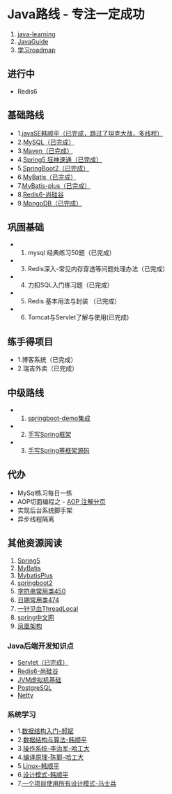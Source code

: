 # Java路线 - 专注一定成功

1. [java-learning](https://github.com/brianway/java-learning)
2. [JavaGuide](https://github.com/Snailclimb/JavaGuide)
3. [学习roadmap](https://luxian.yupi.icu/#/roadmap/Java%E5%AD%A6%E4%B9%A0%E8%B7%AF%E7%BA%BF?id=%e9%98%b6%e6%ae%b5-5%ef%bc%9a%e9%a1%b9%e7%9b%ae%e5%ae%9e%e6%88%98)

## 进行中

- Redis6

## 基础路线

- 1.[javaSE韩顺平（已完成，跳过了坦克大战，多线程）](https://www.bilibili.com/video/BV1fh411y7R8?spm_id_from=333.999.0.0) 
- 2.[MySQL（已完成）](https://www.bilibili.com/video/BV1Vy4y1z7EX?spm_id_from=333.999.0.0)
- 3.[Maven（已完成）](https://www.bilibili.com/video/BV1Ah411S7ZE?p=14)
- 4.[Spring5 狂神速通（已完成）](https://www.bilibili.com/video/BV1WE411d7Dv?spm_id_from=333.999.0.0 )
- 5.[SpringBoot2（已完成）](https://www.bilibili.com/video/BV15b4y1a7yG?spm_id_from=333.337.search-card.all.click&vd_source=3c5672a416ac165826a145344ec5d29f)
- 6.[MyBatis（已完成）](https://www.bilibili.com/video/av894307478/?spm_id_from=333.788.video.desc.click)
- 7.[MyBatis-plus（已完成）](https://www.bilibili.com/video/BV12R4y157Be/?p=4&spm_id_from=pageDriver)
- 8.[Redis6-尚硅谷](https://www.bilibili.com/video/BV1Rv41177Af?spm_id_from=333.999.0.0&vd_source=3c5672a416ac165826a145344ec5d29f)
- 9.[MongoDB（已完成）](https://www.bilibili.com/video/BV18s411E78K?p=11&spm_id_from=pageDriver)

## 巩固基础

- 1. mysql 经典练习50题（已完成）
- 3. Redis深入-常见内存穿透等问题处理办法（已完成）
- 4. 力扣SQL入门练习题（已完成）
- 5. Redis 基本用法与封装 （已完成）
- 6. Tomcat与Servlet了解与使用(已完成)

## 练手得项目

- 1.博客系统（已完成）
- 2.瑞吉外卖（已完成）

## 中级路线

- 1. [springboot-demo集成](https://github.com/xkcoding/spring-boot-demo)
- 2. [手写Spring框架](https://bugstack.cn/md/spring/develop-spring/2021-05-16-%E7%AC%AC1%E7%AB%A0%EF%BC%9A%E5%BC%80%E7%AF%87%E4%BB%8B%E7%BB%8D%EF%BC%8C%E6%89%8B%E5%86%99Spring%E8%83%BD%E7%BB%99%E4%BD%A0%E5%B8%A6%E6%9D%A5%E4%BB%80%E4%B9%88%EF%BC%9F.html)
- 3. [手写Spring等框架源码](https://www.bilibili.com/video/BV1r5411A7hZ?spm_id_from=333.999.0.0&vd_source=3c5672a416ac165826a145344ec5d29f)

## 代办

- MySql练习每日一练
- AOP切面编程之 - [AOP 注解分页](https://juejin.cn/post/7079661639078936589#heading-6)
- 实现后台系统脚手架
- 异步线程隔离

## 其他资源阅读

1. [Spring5](https://www.bilibili.com/video/BV1Vf4y127N5)
2. [MyBatis](https://www.bilibili.com/video/BV1mW411M737)
3. [MybatisPlus](https://www.bilibili.com/video/BV1mW411M737)
4. [springboot2](https://www.bilibili.com/video/BV19K4y1L7MT)
5. [字符串常用类450](https://www.bilibili.com/video/BV1Kb411W75N)
6. [日期常用类474](https://www.bilibili.com/video/BV1Kb411W75N)
7. [一针见血ThreadLocal](http://www.threadlocal.cn/)
8. [spring中文网](http://www.springmvc.cn/)
9. [凤凰架构](https://icyfenix.cn/exploration/guide/quick-start.html)

### Java后端开发知识点

- [Servlet（已完成）](https://www.bilibili.com/video/BV1Ga4y1Y7Ah?spm_id_from=333.999.0.0&vd_source=3c5672a416ac165826a145344ec5d29f)
- [Redis6-尚硅谷](https://www.bilibili.com/video/BV1Rv41177Af?spm_id_from=333.999.0.0&vd_source=3c5672a416ac165826a145344ec5d29f)
- [JVM虚拟机基础](https://www.bilibili.com/video/BV1PJ411n7xZ?spm_id_from=333.999.0.0&vd_source=3c5672a416ac165826a145344ec5d29f)
- [PostgreSQL](https://www.bilibili.com/video/BV18u411S7xC?spm_id_from=333.337.search-card.all.click&vd_source=3c5672a416ac165826a145344ec5d29f)
- [Netty](https://www.bilibili.com/video/BV1DJ411m7NR?spm_id_from=333.999.0.0&vd_source=3c5672a416ac165826a145344ec5d29f)

### 系统学习

- 1.[数据结构入门-郝斌](https://www.bilibili.com/video/BV11s41167h6?spm_id_from=333.337.search-card.all.click&vd_source=3c5672a416ac165826a145344ec5d29f)
- 2.[数据结构与算法-韩顺平](https://www.bilibili.com/video/BV1B4411H76f?spm_id_from=333.337.search-card.all.click&vd_source=3c5672a416ac165826a145344ec5d29f)
- 3.[操作系统-李治军-哈工大](https://www.bilibili.com/video/BV1d4411v7u7?spm_id_from=333.337.search-card.all.click&vd_source=3c5672a416ac165826a145344ec5d29f)
- 4.[编译原理-陈鄞-哈工大](https://www.bilibili.com/video/BV1zW411t7YE?spm_id_from=333.337.search-card.all.click&vd_source=3c5672a416ac165826a145344ec5d29f)
- 5.[Linux-韩顺平](https://www.bilibili.com/video/BV1Sv411r7vd?spm_id_from=333.337.search-card.all.click)
- 6.[设计模式-韩顺平](https://www.bilibili.com/video/BV14a4y1j7Nt?spm_id_from=333.337.search-card.all.click&vd_source=3c5672a416ac165826a145344ec5d29f)
- 7.[一个项目使用所有设计模式-马士兵](https://www.bilibili.com/video/BV1o3411F7DC?spm_id_from=333.999.0.0&vd_source=3c5672a416ac165826a145344ec5d29f)
